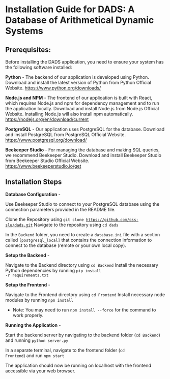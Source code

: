 # Installation Guide for DADS: A Database of Arithmetical Dynamic Systems


## Prerequisites:

Before installing the DADS application, you need to ensure your system has the following software installed:


**Python** - The backend of our application is developed using Python. Download and install the latest version of Python from Python Official Website.
https://www.python.org/downloads/

**Node.js and NPM** - The frontend of our application is built with React, which requires Node.js and npm for dependency management and to run the application locally. 
Download and install Node.js from Node.js Official Website. Installing Node.js will also install npm automatically.
https://nodejs.org/en/download/current

**PostgreSQL** - Our application uses PostgreSQL for the database. Download and install PostgreSQL from PostgreSQL Official Website.
https://www.postgresql.org/download/

**Beekeeper Studio** - For managing the database and making SQL queries, we recommend Beekeeper Studio. Download and install Beekeeper Studio from Beekeeper Studio Official Website.
https://www.beekeeperstudio.io/get


## Installation Steps

**Database Configuration** - 

Use Beekeeper Studio to connect to your PostgreSQL database using the connection parameters provided in the README file.

Clone the Repository using <code>git clone https://github.com/oss-slu/dads.git</code>
Navigate to the repository using <code>cd dads</code>

In the <code>Backend</code> folder, you need to create a <code>database.ini</code> file with a section called <code>[postgresql_local]</code> that contains the connection information to connect to the database (remote or your own local copy).

**Setup the Backend** - 

Navigate to the Backend directory using <code>cd Backend</code>
Install the necessary Python dependencies by running <code>pip install -r requirements.txt</code>

**Setup the Frontend** - 

Navigate to the Frontend directory using <code>cd Frontend</code>
Install necessary node modules by running <code>npm install</code>
- Note: You may need to run <code>npm install --force</code> for the command to work properly.


**Running the Application** - 

Start the backend server by navigating to the backend folder (<code>cd Backend</code>) and running <code>python server.py</code>  

In a separate terminal, navigate to the frontend folder (<code>cd Frontend</code>) and run <code>npm start</code>

The application should now be running on localhost with the frontend accessible via your web browser.

